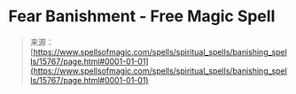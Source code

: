 <!--yml
category: 未分类
date: 2024-06-12 18:55:22
-->

# Fear Banishment - Free Magic Spell

> 来源：[https://www.spellsofmagic.com/spells/spiritual_spells/banishing_spells/15767/page.html#0001-01-01](https://www.spellsofmagic.com/spells/spiritual_spells/banishing_spells/15767/page.html#0001-01-01)